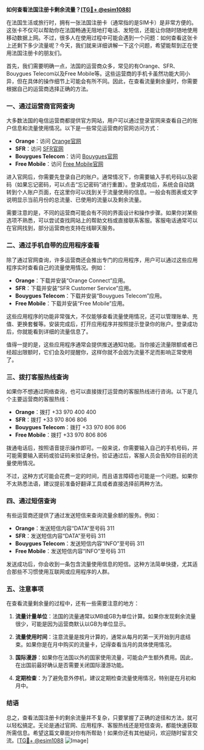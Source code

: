 **如何查看法国注册卡剩余流量？[[TG💪+ @esim1088](https://t.me/s/esim1088)]**

在法国生活或旅行时，拥有一张法国注册卡（通常指的是SIM卡）是非常方便的。这张卡不仅可以帮助你在法国畅通无阻地打电话、发短信，还能让你随时随地使用移动数据上网。不过，很多人在使用过程中可能会遇到一个问题：如何查看这张卡上还剩下多少流量呢？今天，我们就来详细讲解一下这个问题，希望能帮到正在使用法国注册卡的朋友们。

首先，我们需要明确一点，法国的运营商众多，常见的有Orange、SFR、Bouygues Telecom以及Free Mobile等。这些运营商的手机卡虽然功能大同小异，但在具体的操作细节上可能会有所不同。因此，在查看流量剩余量时，你需要根据自己的运营商选择正确的方法。

### **一、通过运营商官网查询**

大多数法国的电信运营商都提供官方网站，用户可以通过登录官网来查看自己的账户信息和流量使用情况。以下是一些常见运营商的官网访问方式：

- **Orange**：访问 [Orange官网](https://www.orange.fr)
- **SFR**：访问 [SFR官网](https://www.sfr.fr)
- **Bouygues Telecom**：访问 [Bouygues官网](https://www.bouygtel.com)
- **Free Mobile**：访问 [Free Mobile官网](https://mobile.free.fr)

进入官网后，你需要先登录自己的账户。通常情况下，你需要输入手机号码以及密码（如果忘记密码，可以点击“忘记密码”进行重置）。登录成功后，系统会自动跳转到个人账户页面，在这里你可以找到关于流量使用的信息。一般会有图表或文字说明显示当前月份的总流量、已使用的流量以及剩余流量。

需要注意的是，不同的运营商可能会有不同的界面设计和操作步骤。如果你对某些选项不熟悉，可以尝试查找网站上的帮助文档或直接联系客服。客服电话通常可以在官网找到，部分运营商也支持在线聊天服务。

### **二、通过手机自带的应用程序查看**

除了通过官网查询，许多运营商还会推出专门的应用程序，用户可以通过这些应用程序实时查看自己的流量使用情况。例如：

- **Orange**：下载并安装“Orange Connect”应用。
- **SFR**：下载并安装“SFR Customer Service”应用。
- **Bouygues Telecom**：下载并安装“Bouygues Telecom”应用。
- **Free Mobile**：下载并安装“Free Mobile”应用。

这些应用程序的功能非常强大，不仅能够查看流量使用情况，还可以管理账单、充值、更换套餐等。安装完成后，打开应用程序并按照提示登录你的账户。登录成功后，你就能看到详细的流量信息了。

值得一提的是，这些应用程序通常会提供推送通知功能。当你接近流量限额或者已经超出限额时，它们会及时提醒你，这样你就不会因为流量不足而影响正常使用了。

### **三、拨打客服热线查询**

如果你不想通过网络查询，也可以直接拨打运营商的客服热线进行咨询。以下是几个主要运营商的客服热线：

- **Orange**：拨打 +33 970 400 400
- **SFR**：拨打 +33 970 806 806
- **Bouygues Telecom**：拨打 +33 970 806 806
- **Free Mobile**：拨打 +33 970 806 806

拨通电话后，按照语音提示操作即可。一般来说，你需要输入自己的手机号码，并可能需要输入密码或验证码来验证身份。验证通过后，客服人员会告知你目前的流量使用情况。

不过，这种方式可能会花费一定的时间，而且语言障碍也可能是一个问题。如果你不太熟悉法语，建议提前准备好翻译工具或者直接选择前两种方法。

### **四、通过短信查询**

有些运营商还提供了通过发送短信来查询流量余额的服务。例如：

- **Orange**：发送短信内容“DATA”至号码 311
- **SFR**：发送短信内容“DATA”至号码 311
- **Bouygues Telecom**：发送短信内容“INFO”至号码 311
- **Free Mobile**：发送短信内容“INFO”至号码 311

发送成功后，你会收到一条包含流量使用信息的短信。这种方法简单快捷，尤其适合那些不习惯使用互联网或应用程序的人群。

### **五、注意事项**

在查看流量剩余量的过程中，还有一些需要注意的地方：

1. **流量计量单位**：法国的流量通常以MB或GB为单位计算。如果你发现剩余流量很少，可能是因为运营商默认以GB为单位显示。
   
2. **流量使用时间**：注意流量是按月计算的，通常从每月的第一天开始到月底结束。如果你是在月中购买的流量卡，记得查看当月的具体使用情况。

3. **国际漫游**：如果你在法国以外的国家使用流量，可能会产生额外费用。因此，在出国前最好确认是否需要关闭国际漫游功能。

4. **定期检查**：为了避免意外停机，建议定期检查流量使用情况，特别是在月初和月中。

### **结语**

总之，查看法国注册卡的剩余流量并不复杂，只要掌握了正确的途径和方法，就可以轻松搞定。无论是通过官网、应用程序、客服热线还是短信查询，都能快速获取所需信息。希望这篇文章能对你有所帮助！如果你还有其他疑问，欢迎随时留言交流。[[TG💪+ @esim1088](https://t.me/s/esim1088) ![Image](https://i.postimg.cc/4NQfJmqS/Snipaste-2025-05-13-00-14-12.png)]